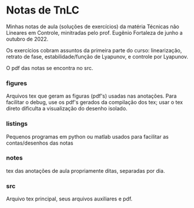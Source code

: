 # Notas de TnLC
Minhas notas de aula (soluções de exercícios) da matéria Técnicas não Lineares em Controle, minitradas pelo prof. Eugênio Fortaleza de junho a outubro de 2022.

Os exercícios cobram assuntos da primeira parte do curso: linearização, retrato de fase, estabilidade/função de Lyapunov, e controle por Lyapunov. 

O pdf das notas se encontra no src.

### figures
Arquivos tex que geram as figuras (pdf's) usadas nas anotações. 
Para facilitar o debug, use os pdf's gerados da compilação dos tex; usar o tex direto dificulta a visualização do desenho isolado.

### listings
Pequenos programas em python ou matlab usados para facilitar as contas/desenhos das notas

### notes
tex das anotações de aula propriamente ditas, separadas por dia.

### src
Arquivo tex principal, seus arquivos auxiliares e pdf.
